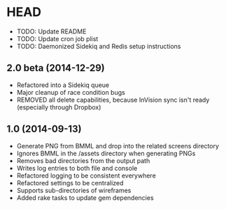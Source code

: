 HEAD
====

* TODO: Update README
* TODO: Update cron job plist
* TODO: Daemonized Sidekiq and Redis setup instructions


2.0 beta (2014-12-29)
---------------------

* Refactored into a Sidekiq queue
* Major cleanup of race condition bugs
* REMOVED all delete capabilities, because InVision sync isn't ready (especially through Dropbox)


1.0 (2014-09-13)
----------------

* Generate PNG from BMML and drop into the related screens directory
* Ignores BMML in the /assets directory when generating PNGs
* Removes bad directories from the output path
* Writes log entries to both file and console
* Refactored logging to be consistent everywhere
* Refactored settings to be centralized
* Supports sub-directories of wireframes
* Added rake tasks to update gem dependencies
